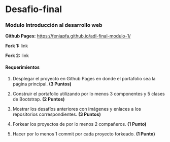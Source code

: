 # Desafio-final
### Modulo Introducción al desarrollo web

**Github Pages:** https://feniapfa.github.io/adl-final-modulo-1/

**Fork 1:** link

**Fork 2:** link

#### Requerimientos
1. Desplegar el proyecto en Github Pages en donde el portafolio sea la página principal.
**(3 Puntos)**

2. Construir el portafolio utilizando por lo menos 3 componentes y 5 clases de Bootstrap.
**(2 Puntos)**

3. Mostrar los desafíos anteriores con imágenes y enlaces a los repositorios correspondientes.
**(3 Puntos)**

4. Forkear los proyectos de por lo menos 2 compañeros.
**(1 Punto)**

5. Hacer por lo menos 1 commit por cada proyecto forkeado.
**(1 Punto)**
